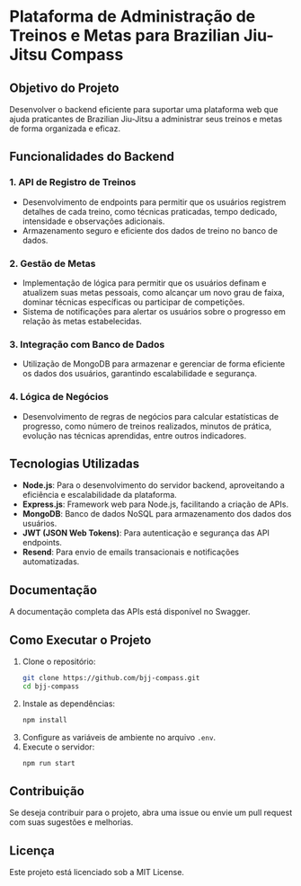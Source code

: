 # Plataforma de Administração de Treinos e Metas para Brazilian Jiu-Jitsu Compass

## Objetivo do Projeto
Desenvolver o backend eficiente para suportar uma plataforma web que ajuda praticantes de Brazilian Jiu-Jitsu a administrar seus treinos e metas de forma organizada e eficaz.

## Funcionalidades do Backend

### 1. API de Registro de Treinos
- Desenvolvimento de endpoints para permitir que os usuários registrem detalhes de cada treino, como técnicas praticadas, tempo dedicado, intensidade e observações adicionais.
- Armazenamento seguro e eficiente dos dados de treino no banco de dados.

### 2. Gestão de Metas
- Implementação de lógica para permitir que os usuários definam e atualizem suas metas pessoais, como alcançar um novo grau de faixa, dominar técnicas específicas ou participar de competições.
- Sistema de notificações para alertar os usuários sobre o progresso em relação às metas estabelecidas.

### 3. Integração com Banco de Dados
- Utilização de MongoDB para armazenar e gerenciar de forma eficiente os dados dos usuários, garantindo escalabilidade e segurança.

### 4. Lógica de Negócios
- Desenvolvimento de regras de negócios para calcular estatísticas de progresso, como número de treinos realizados, minutos de prática, evolução nas técnicas aprendidas, entre outros indicadores.

## Tecnologias Utilizadas
- **Node.js**: Para o desenvolvimento do servidor backend, aproveitando a eficiência e escalabilidade da plataforma.
- **Express.js**: Framework web para Node.js, facilitando a criação de APIs.
- **MongoDB**: Banco de dados NoSQL para armazenamento dos dados dos usuários.
- **JWT (JSON Web Tokens)**: Para autenticação e segurança das API endpoints.
- **Resend**: Para envio de emails transacionais e notificações automatizadas.

## Documentação
A documentação completa das APIs está disponível no Swagger.

## Como Executar o Projeto
1. Clone o repositório:
   ```sh
   git clone https://github.com/bjj-compass.git
   cd bjj-compass
   ```
2. Instale as dependências:
   ```sh
   npm install
   ```
3. Configure as variáveis de ambiente no arquivo `.env`.
4. Execute o servidor:
   ```sh
   npm run start
   ```

## Contribuição
Se deseja contribuir para o projeto, abra uma issue ou envie um pull request com suas sugestões e melhorias.

## Licença
Este projeto está licenciado sob a MIT License.

